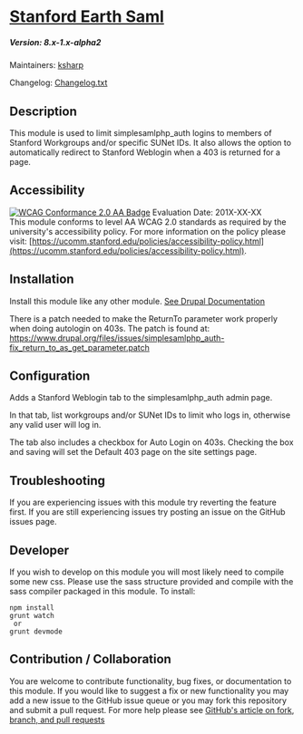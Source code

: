 # [Stanford Earth Saml](https://github.com/stanford-earth/stanford_earth_saml)
##### Version: 8.x-1.x-alpha2

Maintainers: [ksharp](https://github.com/ksharp-drupal)

Changelog: [Changelog.txt](CHANGELOG.txt)

Description
---

This module is used to limit simplesamlphp_auth logins to members of Stanford Workgroups and/or specific SUNet IDs. It also allows the option to automatically redirect to Stanford Weblogin when a 403 is returned for a page.

Accessibility
---
[![WCAG Conformance 2.0 AA Badge](https://www.w3.org/WAI/wcag2AA-blue.png)](https://www.w3.org/TR/WCAG20/)
Evaluation Date: 201X-XX-XX  
This module conforms to level AA WCAG 2.0 standards as required by the university's accessibility policy. For more information on the policy please visit: [https://ucomm.stanford.edu/policies/accessibility-policy.html](https://ucomm.stanford.edu/policies/accessibility-policy.html).

Installation
---

Install this module like any other module. [See Drupal Documentation](https://drupal.org/documentation/install/modules-themes/modules-8)

There is a patch needed to make the ReturnTo parameter work properly when doing autologin on 403s. The patch is found at: 
https://www.drupal.org/files/issues/simplesamlphp_auth-fix_return_to_as_get_parameter.patch

Configuration
---

Adds a Stanford Weblogin tab to the simplesamlphp_auth admin page. 

In that tab, list workgroups and/or SUNet IDs to limit who logs in, otherwise any valid user will log in. 

The tab also includes a checkbox for Auto Login on 403s. Checking the box and saving will set the Default 403 page on the site settings page.

Troubleshooting
---

If you are experiencing issues with this module try reverting the feature first. If you are still experiencing issues try posting an issue on the GitHub issues page.

Developer
---

If you wish to develop on this module you will most likely need to compile some new css. Please use the sass structure provided and compile with the sass compiler packaged in this module. To install:

```
npm install
grunt watch
 or
grunt devmode
```

Contribution / Collaboration
---

You are welcome to contribute functionality, bug fixes, or documentation to this module. If you would like to suggest a fix or new functionality you may add a new issue to the GitHub issue queue or you may fork this repository and submit a pull request. For more help please see [GitHub's article on fork, branch, and pull requests](https://help.github.com/articles/using-pull-requests)
